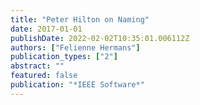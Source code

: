 ```yaml
---
title: "Peter Hilton on Naming"
date: 2017-01-01
publishDate: 2022-02-02T10:35:01.006112Z
authors: ["Felienne Hermans"]
publication_types: ["2"]
abstract: ""
featured: false
publication: "*IEEE Software*"
---
```


